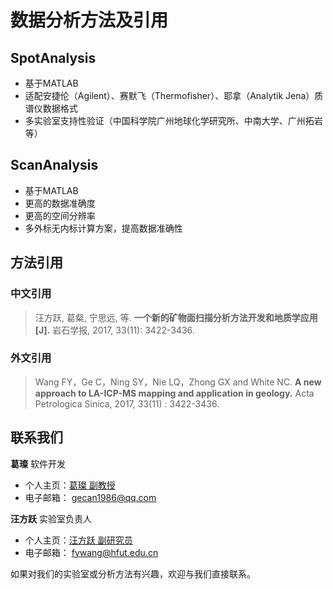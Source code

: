 # 数据分析方法及引用

## SpotAnalysis

- 基于MATLAB
- 适配安捷伦（Agilent）、赛默飞（Thermofisher）、耶拿（Analytik Jena）质谱仪数据格式
- 多实验室支持性验证（中国科学院广州地球化学研究所、中南大学、广州拓岩等）

## ScanAnalysis

- 基于MATLAB
- 更高的数据准确度
- 更高的空间分辨率
- 多外标无内标计算方案，提高数据准确性

## 方法引用

### 中文引用

> 汪方跃, 葛粲, 宁思远, 等. **一个新的矿物面扫描分析方法开发和地质学应用[J].** 岩石学报, 2017, 33(11): 3422-3436.


### 外文引用

> Wang FY，Ge C，Ning SY，Nie LQ，Zhong GX and White NC. **A new approach to LA-ICP-MS mapping and application in geology.** Acta Petrologica Sinica, 2017, 33(11) : 3422-3436.

## 联系我们

**葛璨** 软件开发
- 个人主页：[葛璨 副教授](http://geoscience.hfut.edu.cn/2021/0408/c11047a253392/page.htm) 
- 电子邮箱： gecan1986@qq.com

**汪方跃** 实验室负责人
- 个人主页：[汪方跃 副研究员](http://geoscience.hfut.edu.cn/2022/0511/c11047a277949/page.htm)
- 电子邮箱： fywang@hfut.edu.cn

如果对我们的实验室或分析方法有兴趣，欢迎与我们直接联系。